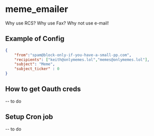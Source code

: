 # meme_emailer
Why use RCS? Why use Fax? Why not use e-mail!

## Example of Config
```json
{
    "from":"spam@block-only-if-you-have-a-small-pp.com",
    "recipients": ["keith@onlymemes.lol","memes@onlymemes.lol"],
    "subject": "Meme",
    "subject_ticker" : 0
}
```

## How to get Oauth creds
-- to do

## Setup Cron job
-- to do